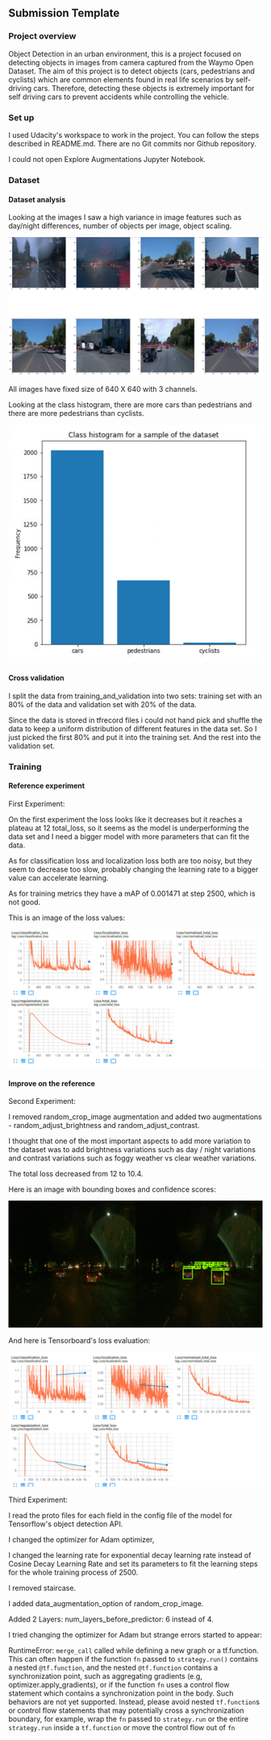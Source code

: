 ## Submission Template

### Project overview

Object Detection in an urban environment, this is a project focused on detecting objects in images from camera captured from the Waymo Open Dataset. The aim of this project is to detect objects (cars, pedestrians and cyclists) which are common elements found in real life scenarios by self-driving cars. Therefore, detecting these objects is extremely important for self driving cars to prevent accidents while controlling the vehicle.

### Set up

I used Udacity's workspace to work in the project. You can follow the steps described in README.md. There are no Git commits nor Github repository.

I could not open Explore Augmentations Jupyter Notebook.

### Dataset
#### Dataset analysis

Looking at the images I saw a high variance in image features such as day/night differences, number of objects per image, object scaling.

![EDA images samples](eval_images/EDA_images.PNG)

All images have fixed size of 640 X 640 with 3 channels.

Looking at the class histogram, there are more cars than pedestrians and there are more pedestrians than cyclists.

![Class Histogram](eval_images/class_histogram.PNG)


#### Cross validation

I split the data from training_and_validation into two sets: training set with an 80% of the data and validation set
with 20% of the data.

Since the data is stored in tfrecord files i could not hand pick and shuffle the data to keep a uniform distribution of different features in the data set. So I just picked the first 80% and put it into the training set. And the rest into the validation set.



### Training
#### Reference experiment

First Experiment:

On the first experiment the loss looks like it decreases but it reaches a plateau at 12 total_loss, so it seems as the model is underperforming the data set and I need a bigger model with more parameters that can fit the data.

As for classification loss and localization loss both are too noisy, but they seem to decrease too slow, probably changing the learning rate to a bigger value can accelerate learning.

As for training metrics they have a mAP of 0.001471 at step 2500, which is not good.

This is an image of the loss values:

![eval_00](eval_images/Loss_00.PNG)

#### Improve on the reference
Second Experiment:

I removed random_crop_image augmentation and added two augmentations - random_adjust_brightness and random_adjust_contrast.

I thought that one of the most important aspects to add more variation to the dataset was to add brightness variations such as day / night variations and contrast variations such as foggy weather vs clear weather variations.

The total loss decreased from 12 to 10.4.
 
Here is an image with bounding boxes and confidence scores: 

![eval_01_test_image](eval_images/eval_01_test_image.png)

And here is Tensorboard's loss evaluation:

![eval_01](eval_images/Loss_01.PNG)


Third Experiment:

I read the proto files for each field in the config file of the model for Tensorflow's object detection API.

I changed the optimizer for Adam optimizer,

I changed the learning rate for exponential decay learning rate instead of Cosine Decay Learning Rate and set its parameters to fit the learning steps for the whole training process of 2500.

I removed staircase.

I added data_augmentation_option of random_crop_image.

Added 2 Layers: num_layers_before_predictor: 6 instead of 4.

I tried changing the optimizer for Adam but strange errors started to appear:

RuntimeError: `merge_call` called while defining a new graph or a tf.function. 
This can often happen if the function `fn` passed to `strategy.run()` contains a nested `@tf.function`, 
and the nested `@tf.function` contains a synchronization point, such as aggregating gradients (e.g, optimizer.apply_gradients), 
or if the function `fn` uses a control flow statement which contains a synchronization point in the body. Such behaviors are not yet supported. Instead, please avoid nested `tf.function`s or control flow statements that may potentially cross a synchronization boundary, for example, wrap the `fn` passed to `strategy.run` or the entire `strategy.run` inside a `tf.function` or move the control flow out of `fn`



